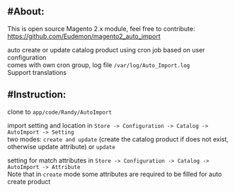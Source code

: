 <h2>#About:</h2>

This is open source Magento 2.x module, feel free to contribute: https://github.com/Eudemon/magento2_auto_import

auto create or update catalog product using cron job based on user configuration <br />
comes with own cron group, log file `/var/log/Auto_Import.log` <br />
Support translations

<h2>#Instruction:</h2>

clone to `app/code/Randy/AutoImport`

import setting and location in `Store -> Configuration -> Catalog -> AutoImport -> Setting` <br />
two modes: `create and update` (create the catalog product if does not exist, otherwise update attribute) or `update` 

setting for match attributes in `Store -> Configuration -> Catalog -> AutoImport -> Attribute` <br />
Note that in `create` mode some attributes are required to be filled for auto create product
